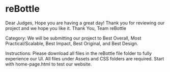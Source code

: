 # reBottle

Dear Judges,
Hope you are having a great day!
Thank you for reviewing our project and we hope you like it.
Thank You,
Team reBottle

Category:
We will be submitting our project to Best Overall, Most Practical/Scalable, Best Impact, Best Original, and Best Design. 

Instructions:
Please download all files in the reBottle file folder to fully experience our UI. All files under Assets and CSS folders are required.
Start with home-page.html to test our website.
